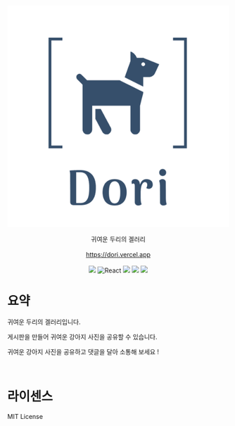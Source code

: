 ![Logo](./src/static/imges/logo.png)

<center>귀여운 두리의 겔러리</center>
</br>
<center><a href="https://dori.ver cel.app/">https://dori.vercel.app</a></center>
</br>
<center>
<img src="https://img.shields.io/badge/TypeScript-3178C6?logo=TypeScript&logoColor=white"/>
<img src="https://img.shields.io/badge/React-61DAFB?logo=React&logoColor=white" alt="React"/>
<img src="https://img.shields.io/badge/Recoil-E0234E?logoColor=white"/>
<img src="https://img.shields.io/badge/TypeORM-E0234E?logoColor=white"/>
<img src="https://img.shields.io/badge/emotion-E0234E?logoColor=white"/>
</center>

# 요약

귀여운 두리의 겔러리입니다.

게시판을 만들어 귀여운 강아지 사진을 공유할 수 있습니다.

귀여운 강아지 사진을 공유하고 댓글을 달아 소통해 보세요 !

</br>

# 라이센스

MIT License
